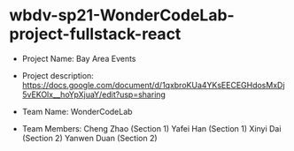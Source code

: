 # wbdv-sp21-WonderCodeLab-project-fullstack-react

- Project Name: 
  Bay Area Events


- Project description:
https://docs.google.com/document/d/1qxbroKUa4YKsEECEGHdosMxDj5vEKOlx__hoYpXjuaY/edit?usp=sharing


- Team Name: 
  WonderCodeLab


- Team Members:
Cheng Zhao (Section 1)
Yafei Han (Section 1)
Xinyi Dai (Section 2)
Yanwen Duan (Section 2)

